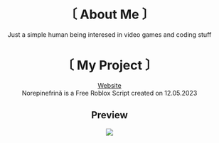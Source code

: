 <div align = "center">

# 〔 About Me 〕
Just a simple human being interesed in video games and coding stuff

# 〔 My Project 〕
[Website](https://norepinefrina.com) <br>
Norepinefrină is a Free Roblox Script created on 12.05.2023

## Preview
![](https://i.postimg.cc/6pHFzC8M/1.jpg)

</div>

